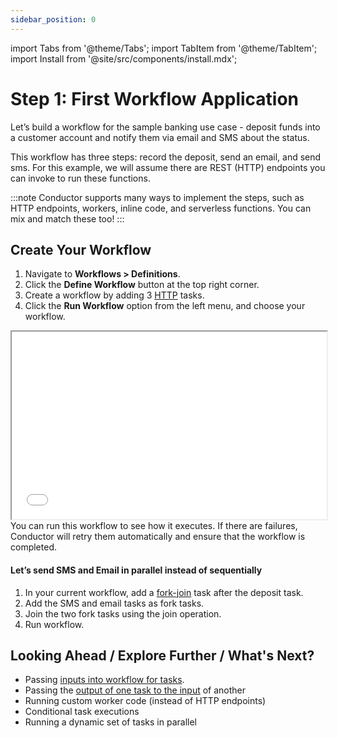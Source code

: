 ```yaml
---
sidebar_position: 0
---
```


import Tabs from '@theme/Tabs';
import TabItem from '@theme/TabItem';
import Install from '@site/src/components/install.mdx';

# Step 1: First Workflow Application

Let’s build a workflow for the sample banking use case - deposit funds into a customer account and notify them via email and SMS about the status.

This workflow has three steps: record the deposit, send an email, and send sms. For this example, we will assume there are REST (HTTP) endpoints you can invoke to run these functions.

:::note
Conductor supports many ways to implement the steps, such as HTTP endpoints, workers, inline code, and serverless functions. You can mix and match these too!
:::

## Create Your Workflow

<Tabs>
<TabItem value="UI" label="UI" className="ui-instructions">
<div className="row">
<div className="col col--4">

1. Navigate to **Workflows > Definitions**.
2. Click the **Define Workflow** button at the top right corner.
3. Create a workflow by adding 3 [HTTP](https://orkes.cloud/content/reference-docs/system-tasks/http) tasks.
4. Click the **Run Workflow** option from the left menu, and choose your workflow.

</div>
<div className="col">
<div className="embed-loom-video">
<iframe
  width="100%"
  height="300px"
  allow="fullscreen;"
  src={"https://www.youtube.com/embed/0BaiLdGu7Lo"}
></iframe></div>
</div>
</div>
</TabItem>
</Tabs>
You can run this workflow to see how it executes. If there are failures, Conductor will retry them automatically and ensure that the workflow is completed.

#### Let’s send SMS and Email in parallel instead of sequentially

<Tabs>
<TabItem value="UI" label="UI">

1. In your current workflow, add a [fork-join](https://orkes.cloud/content/reference-docs/operators/forkjoin) task after the deposit task.
2. Add the SMS and email tasks as fork tasks.
3. Join the two fork tasks using the join operation.
4. Run workflow.

</TabItem>
</Tabs>

## Looking Ahead / Explore Further / What's Next?

- Passing [inputs into workflow for tasks](https://orkes.cloud/content/guides/passing-data-task-to-task).
- Passing the [output of one task to the input](https://orkes.cloud/content/guides/passing-data-task-to-task) of another
- Running custom worker code (instead of HTTP endpoints)
- Conditional task executions
- Running a dynamic set of tasks in parallel
